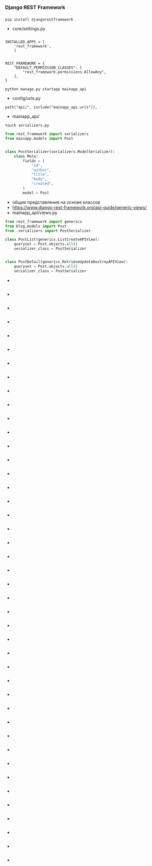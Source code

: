 ### Django REST Framework

#####

```
pip install djangorestframework
```
* core/settings.py
```

INSTALLED_APPS = [
	'rest_framework',
	]
	

REST_FRAMEWORK = {
    "DEFAULT_PERMISSION_CLASSES": [
        "rest_framework.permissions.AllowAny",
    ],
}
```
```
python manage.py startapp mainapp_api
```
* config/urls.py
```
path("api/", include("mainapp_api.urls")),
```
* mainapp_api/
```
touch serializers.py
```
```python
from rest_framework import serializers
from mainapp.models import Post


class PostSerializer(serializers.ModelSerializer):
    class Meta:
        fields = (
            "id",
            "author",
            "title",
            "body",
            "created",
        )
        model = Post

```
* общие представления на основе классов
* https://www.django-rest-framework.org/api-guide/generic-views/
* mainapp_api/views.py
```python
from rest_framework import generics
from blog.models import Post
from .serializers import PostSerializer

class PostList(generics.ListCreateAPIView):
    queryset = Post.objects.all()
    serializer_class = PostSerializer


class PostDetail(generics.RetrieveUpdateDestroyAPIView):
    queryset = Post.objects.all()
    serializer_class = PostSerializer
```
* 
```

```
* 
```

```
* 
```

```
* 
```

```
* 
```

```
* 
```

```
* 
```

```
* 
```

```
* 
```

```
* 
```

```
* 
```

```
* 
```

```
* 
```

```
* 
```

```
* 
```

```
* 
```

```
* 
```

```
* 
```

```
* 
```

```
* 
```

```
* 
```

```
* 
```

```
* 
```

```
* 
```

```
* 
```

```
* 
```

```
* 
```

```
* 
```

```
* 
```

```
* 
```

```
* 
```

```
* 
```

```
* 
```

```
* 
```

```
* 
```

```
* 
```

```
* 
```

```
* 
```

```
* 
```

```
* 
```

```
* 
```

```
* 
```

```
* 
```

```
